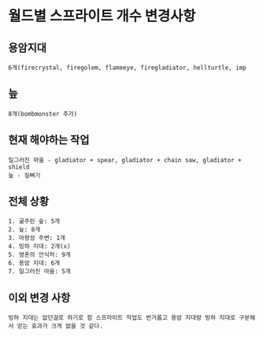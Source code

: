 월드별 스프라이트 개수 변경사항
=====================

## 용암지대
    6개(firecrystal, firegolem, flameeye, firegladiator, hellturtle, imp

## 늪
    8개(bombmonster 추가)


## 현재 해야하는 작업
    일그러진 마을 - gladiator + spear, gladiator + chain saw, gladiator + shield
    늪 - 질뻐기

## 전체 상황
    1. 굶주린 숲: 5개
    2. 늪: 8개
    3. 마왕성 주변: 1개
    4. 빙하 지대: 2개(x)
    5. 영혼의 안식처: 9개
    6. 용암 지대: 6개
    7. 일그러진 마을: 5개

## 이외 변경 사항
    빙하 지대는 없던걸로 하기로 함 스프라이트 작업도 번거롭고 용암 지대랑 빙하 지대로 구분해서 얻는 효과가 크게 없을 것 같다.
